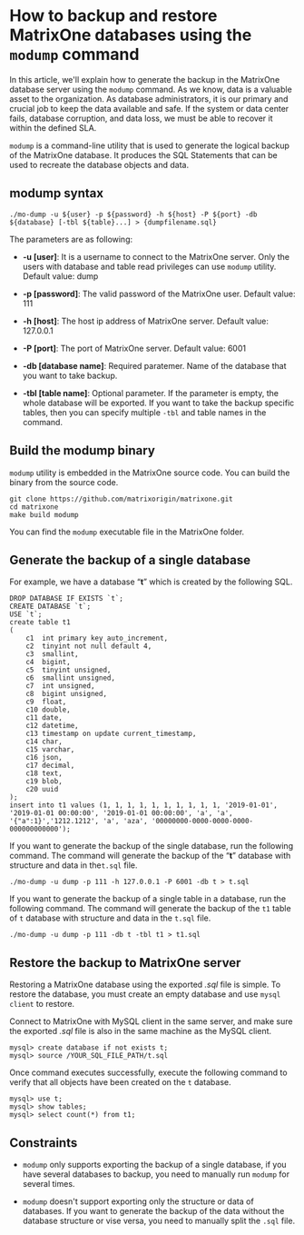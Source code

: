 # How to backup and restore MatrixOne databases using the `modump` command

In this article, we'll explain how to generate the backup in the MatrixOne database server using the `modump` command. As we know, data is a valuable asset to the organization. As database administrators, it is our primary and crucial job to keep the data available and safe. If the system or data center fails, database corruption, and data loss, we must be able to recover it within the defined SLA.

`modump` is a command-line utility that is used to generate the logical backup of the MatrixOne database. It produces the SQL Statements that can be used to recreate the database objects and data.

## modump syntax

```
./mo-dump -u ${user} -p ${password} -h ${host} -P ${port} -db ${database} [-tbl ${table}...] > {dumpfilename.sql}
```

The parameters are as following:

- **-u [user]**: It is a username to connect to the MatrixOne server. Only the users with database and table read privileges can use `modump` utility. Default value: dump

- **-p [password]**: The valid password of the MatrixOne user. Default value: 111

- **-h [host]**: The host ip address of MatrixOne server. Default value: 127.0.0.1

- **-P [port]**: The port of MatrixOne server. Default value: 6001

- **-db [database name]**: Required paratemer. Name of the database that you want to take backup.

- **-tbl [table name]**: Optional parameter. If the parameter is empty, the whole database will be exported. If you want to take the backup specific tables, then you can specify multiple `-tbl` and table names in the command.

## Build the modump binary

`modump` utility is embedded in the MatrixOne source code. You can build the binary from the source code.

```
git clone https://github.com/matrixorigin/matrixone.git
cd matrixone
make build modump
```

You can find the `modump` executable file in the MatrixOne folder.

## Generate the backup of a single database

For example, we have a database “**t**” which is created by the following SQL.

```
DROP DATABASE IF EXISTS `t`;
CREATE DATABASE `t`;
USE `t`;
create table t1
(
    c1  int primary key auto_increment,
    c2  tinyint not null default 4,
    c3  smallint,
    c4  bigint,
    c5  tinyint unsigned,
    c6  smallint unsigned,
    c7  int unsigned,
    c8  bigint unsigned,
    c9  float,
    c10 double,
    c11 date,
    c12 datetime,
    c13 timestamp on update current_timestamp,
    c14 char,
    c15 varchar,
    c16 json,
    c17 decimal,
    c18 text,
    c19 blob,
    c20 uuid
);
insert into t1 values (1, 1, 1, 1, 1, 1, 1, 1, 1, 1, '2019-01-01', '2019-01-01 00:00:00', '2019-01-01 00:00:00', 'a', 'a', '{"a":1}','1212.1212', 'a', 'aza', '00000000-0000-0000-0000-000000000000');
```

If you want to generate the backup of the single database, run the following command. The command will generate the backup of the “**t**” database with structure and data in the`t.sql` file.

```
./mo-dump -u dump -p 111 -h 127.0.0.1 -P 6001 -db t > t.sql
```

If you want to generate the backup of a single table in a database, run the following command. The command will generate the backup of the `t1` table of  `t` database with structure and data in the `t.sql` file.

```
./mo-dump -u dump -p 111 -db t -tbl t1 > t1.sql
```

## Restore the backup to MatrixOne server

Restoring a MatrixOne database using the exported *.sql* file is simple. To restore the database, you must create an empty database and use `mysql client` to restore.

Connect to MatrixOne with MySQL client in the same server, and make sure the exported *.sql* file is also in the same machine as the MySQL client.

```
mysql> create database if not exists t;
mysql> source /YOUR_SQL_FILE_PATH/t.sql
```

Once command executes successfully, execute the following command to verify that all objects have been created on the `t` database.

```
mysql> use t;
mysql> show tables;
mysql> select count(*) from t1;
```

## Constraints

* `modump` only supports exporting the backup of a single database, if you have several databases to backup, you need to manually run `modump` for several times.

* `modump` doesn't support exporting only the structure or data of databases. If you want to generate the backup of the data without the database structure or vise versa, you need to manually split the `.sql` file.

